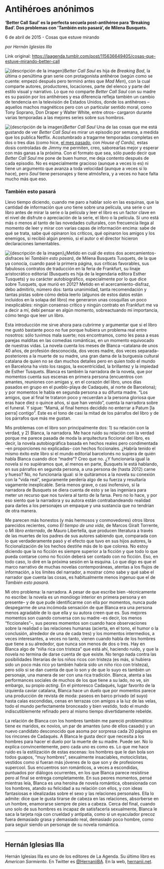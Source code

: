 # Antihéroes anónimos

**‘Better Call Saul’ es la perfecta secuela post-antihéroe para 'Breaking Bad’. Dos problemas con 'También esto pasará’, de Milena Busquets.**

6 de abril de 2015 - Cosas que estuve mirando

_por Hernán Iglesias Illa_

Link original: https://laagenda.tumblr.com/post/115636649405/cosas-que-estuve-mirando-better-call

![{descripción de la imagen}](https://64.media.tumblr.com/2dc708e5fa05b08f28987562ea688edc/tumblr_inline_pjzp66kts51t6q87u_500.jpg)B*etter Call Saul* es hija de *Breaking Bad*, la última o penúltima gran serie con protagonista antihéroe (según como se cuente: empezó después pero terminó antes que *Mad Men*), con la cual comparte autores, productores, locaciones, parte del elenco y parte del estilo visual y narrativo. Lo que no comparte *Better Call Saul* con su madre es su pasión por los antihéroes y esa diferencia refleja también un cambio de tendencia en la televisión de Estados Unidos, donde los antihéroes –aquellos machos magnéticos pero con un particular sentido moral, como Tony Soprano, Don Draper y Walter White, entre otros– cargaron durante varias temporadas a las mejores series sobre sus hombros. 

![{descripción de la imagen}](https://64.media.tumblr.com/bd31e43bfe3e161248e5b0b28653910c/tumblr_inline_pjzp67TpgJ1t6q87u_250.jpg)*Better Call Saul* Una de las cosas que me está gustando de ver *Better Call Saul* es mirar un episodio por semana, a medida que los publica Netflix. Acostumbrado a tragarme temporadas completas en dos o tres días (como hice, [el mes pasado](http://laagenda.buenosaires.gob.ar/post/112511410970/tocala-de-nuevo-frank), con *House of Cards),* estas dosis controladas de Jimmy me permiten, creo, saborearlas mejor y esperar con más ganas a la próxima. Con el formato que sea, sólo puedo decir que *Better Call Saul* me pone de buen humor, me deja contento después de cada episodio. No es especialmente gracioso (aunque a veces lo es) ni tiene un argumento que avanza a toda velocidad (aunque a veces sí lo hace), pero *Saul* tiene personajes y tiene atmósfera, y a veces no hace falta mucho más que eso. 

### También esto pasará

Llevo tiempo diciendo, cuando me paro a hablar solo en las esquinas, que la cantidad de información que uno tiene sobre una película, una serie o un libro antes de mirar la serie o la película y leer el libro es un factor clave en el nivel de disfrute o apreciación de la serie, el libro o la película. Si uno está más o menos al tanto de las novedades culturales, con frecuencia llega al momento de leer y mirar con varias capas de información encima: sabe de qué se trata, sabe qué opinaron los críticos, qué opinaron los amigos y los enemigos, si recibió algún premio, si el autor o el director hicieron declaraciones lamentables. 

![{descripción de la imagen}](https://64.media.tumblr.com/6449e5071b97ed1fae6ed9475e8f6504/tumblr_inline_pjzp67gI211t6q87u_250.jpg)¿Metido en cuál de estos dos acercamientos-disfraces leí *También esto pasará*, de Milena Busquets Tusquets, de la que ya conocía, cuando pasé la primera página, sus críticas favorables, sus fabulosos contratos de traducción en la feria de Frankfurt, su linaje aristocrático editorial (Busquets es hija de la legendaria editora Esther Tusquets) y su carácter autobiográfico, especialmente por lo que dice sobre Tusquets, que murió en 2012? Metido en el acercamiento-disfraz, debo admitirlo, número dos: tanta unanimidad, tanta recomendación y tantas pistas sobre cómo debía leerlo (algunos de estos datos están incluidos en la solapa del libro) me generaron unas cosquillas un poco inexplicables: ningún consenso crítico y ningún contrato en Frankfurt me va a decir a mí, debí pensar en algún momento, sobreactuando mi importancia, cómo tengo que leer un libro.

Esta introducción me sirve ahora para cubrirme y argumentar que si el libro me gustó bastante poco no fue porque hubiera un problema real entre nosotros: sólo tuvimos mala suerte; nos encontramos, como les pasa a esas parejas malditas en las comedias románticas, en un momento equivocado de nuestras vidas. La novela cuenta los meses de Blanca –catalana de unos 40 años, de profesión desconocida, dos veces madre, dos veces separada– posteriores a la muerte de su madre, una gran dama de la burguesía cultural catalana de quien no se dan muchos detalles pero en quien todo el mundo en Barcelona ha visto los rasgos, la excentricidad, la brillantez y la impiedad de Esther Tusquets. Blanca es también la narradora de la novela, que por momentos cuenta sus escenas en primera persona (encuentros con amantes, reuniones con amigas y, en el corazón del libro, unos días pasados en grupo en el pueblo-playa de Cadaqués, al norte de Barcelona); y por momentos le habla en segunda persona a su difunta madre. “Los amigos, que al final te trataron poco y recuerdan a la persona gloriosa que eras hace diez o quince años, sí que han venido”, cuenta la narradora sobre el funeral. Y sigue: “Mamá, al final hemos decidido no enterrar a Patum [la perra] contigo”. Este es el tono de casi la mitad de los párrafos del libro y de los párrafos que más me gustan.

Mis problemas con el libro son principalmente dos: 1) su relación con la verdad, y 2) Blanca, la narradora. Me hace ruido su relación con la verdad porque me parece pasada de moda la arquitectura ficcional del libro, es decir, la novela autobiográfica basada en hechos reales pero condimentada –en proporciones no explicadas– con hechos ficcionales. ¿Habría tenido el mismo éxito este libro si el mundo editorial barcelonés no supiera de quién habla Blanca cuando dice “madre”? Creo que no. ¿Y funcionaría igual la novela si no supiéramos que, al menos en parte, Busquets le está hablando, en sus párrafos en segunda persona, a una persona de (hasta 2012) carne y hueso? No, no funcionaría igual: si le quitáramos a la novela su conexión con la “vida real”, seguramente perdería algo de su fuerza y resultaría vagamente inexplicable. Sería menos grave, o casi inofensivo, si la narradora de Busquets se diera cuenta de esto y se las ingeniara para meter un recurso que nos tuviera al tanto de la farsa. Pero no lo hace, y por eso siento que la narradora y su autora están contrabandeando realidad para darles a los personajes un empaque y una sustancia que no tendrían de otra manera.

Me parecen más honestos (y más hermosos y conmovedores) otros libros parecidos recientes, como *El tiempo de una vida*, de Marcos Giralt Torrente, o *Mi libro enterrado*, de Mauro Libertella, que producen literatura a través de las muertes de los padres de sus autores sabiendo que, comparada con lo que verdaderamente pasó y el efecto que tuvo en sus hijos autores, la ficcionalización de los hechos destiñe más de lo que colorea. No estoy diciendo que la no ficción es siempre superior a la ficción y que todo lo que pueda contarse como no ficción deberá ser contado con no ficción. Eso, en todo caso, lo diré en la próxima sesión en la esquina. Lo que digo es que el marco narrativo de muchas novelas contemporáneas, atentas a los flujos de información, a los límites del narrador, a mostrar cómo sabe y qué sabe el narrador que cuenta las cosas, es habitualmente menos ingenuo que el de *También esto pasará*.

Mi otro problema: la narradora. A pesar de que escribe bien –técnicamente no escribe: la novela es un monólogo interior en primera persona y en presente– y de que pude identificarme con ella por momentos, nunca pude despegarme de una incómoda sensación de que Blanca era una persona menos agradable de lo que ella y su autora creen que es. Sus mejores momentos son cuando conversa con su madre –es decir, los menos “ficcionales”–, sus peores momentos son cuando hace observaciones sobre la realidad o las relaciones humanas (acierta, en el tono, el humor o la conclusión, alrededor de una de cada tres) y los momentos intermedios, a veces interesantes, a veces no tanto, vienen cuando habla de los hombres que tiene a su alrededor, que nunca son menos de dos o tres. Hay en Blanca algo de “niña rica con tristeza” que está ahí, haciendo ruido, y que la novela no termina de darse cuenta de que existe. No tengo nada contra las posibilidades literarias de los niños ricos con tristeza (es más, si hubiera sido un poco más rico yo también habría sido un niño rico con tristeza), pero sólo si se dan cuenta de que lo son y de que lo suyo es también un personaje, una manera de ser con una rica tradición. Blanca, atenta a las performances sociales de muchos de los que tiene a su lado, no ve, sin embargo, su propio *acting*. En el pintoresco Cadaqués, lugar favorito de la izquierda caviar catalana, Blanca hace un duelo que por momentos parece una producción de revista de moda: paseos en barco privado (el suyo) hasta calas escondidas, cenas en terrazas con amigos a la luz de las velas, todo el mundo perfectamente bronceado y bien vestido, todo el mundo indiscutiblemente refinado pero al mismo tiempo divertidamente rebelde.

La relación de Blanca con los hombres también me pareció problemática: tiene ex maridos, ex novios, un par de amantes (uno de ellos casado) y un nuevo candidato desconocido que asoma por sorpresa cada 20 páginas en los rincones de Cadaqués. A Blanca le gusta decir que necesita a los hombres para hacer el duelo por la muerte de su madre. Puede ser. No lo explica convincentemente, pero cada uno es como es. Lo que me hace ruido es la estilización de estas escenas: los hombres que le dan bola son todos guapos, “muy hombres”, sexualmente insaciables, motociclistas, vestidos como si fueran más jóvenes de lo que son y de profesiones supercool. Sus encuentros son románticos, a veces a escondidas, puntuados por diálogos ocurrentes, en los que Blanca parece resistirse pero al final se entrega completamente. En sus peores momentos, pensé mientras leía, Blanca es una heroína de novela romántica, obsesionada con los hombres, atando su felicidad a su relación con ellos, y con ideas fantasiosas e idealizadas sobre el sexo y las relaciones personales. Ella lo admite: dice que le gusta tirarse de cabeza en las relaciones, absorberse en un hombre, enamorarse siempre de pies a cabeza. Cerca del final, cuando uno solo de sus hombres es incapaz de satisfacerla sexualmente, Blanca le saca la tarjeta roja con crueldad y antipatía, como si un eyaculador precoz fuera demasiado grasa y demasiado real, demasiado poco hombre, como para seguir siendo un personaje de su novela romántica.



---

Hernán Iglesias Illa
--------------------

 Hernán Iglesias Illa es uno de los editores de La Agenda. Su último libro es *American Sarmiento*. En Twitter es [@HernaniiBA](https://twitter.com/hernaniiba). En la web, [hernanii.net](https://www.hernanii.net). 

